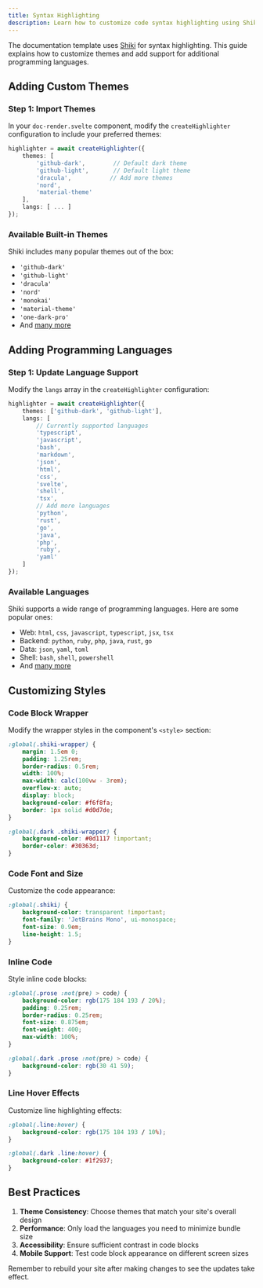 ```yaml
---
title: Syntax Highlighting
description: Learn how to customize code syntax highlighting using Shiki
---
```


The documentation template uses [Shiki](https://shiki.matsu.io/) for syntax highlighting. This guide explains how to customize themes and add support for additional programming languages.

## Adding Custom Themes

### Step 1: Import Themes

In your `doc-render.svelte` component, modify the `createHighlighter` configuration to include your preferred themes:

```typescript
highlighter = await createHighlighter({
    themes: [
        'github-dark',        // Default dark theme
        'github-light',       // Default light theme
        'dracula',           // Add more themes
        'nord',
        'material-theme'
    ],
    langs: [ ... ]
});
```

### Available Built-in Themes

Shiki includes many popular themes out of the box:

- `'github-dark'`
- `'github-light'`
- `'dracula'`
- `'nord'`
- `'monokai'`
- `'material-theme'`
- `'one-dark-pro'`
- And [many more](https://github.com/shikijs/shiki/blob/main/docs/themes.md)

## Adding Programming Languages

### Step 1: Update Language Support

Modify the `langs` array in the `createHighlighter` configuration:

```typescript
highlighter = await createHighlighter({
	themes: ['github-dark', 'github-light'],
	langs: [
		// Currently supported languages
		'typescript',
		'javascript',
		'bash',
		'markdown',
		'json',
		'html',
		'css',
		'svelte',
		'shell',
		'tsx',
		// Add more languages
		'python',
		'rust',
		'go',
		'java',
		'php',
		'ruby',
		'yaml'
	]
});
```

### Available Languages

Shiki supports a wide range of programming languages. Here are some popular ones:

- Web: `html`, `css`, `javascript`, `typescript`, `jsx`, `tsx`
- Backend: `python`, `ruby`, `php`, `java`, `rust`, `go`
- Data: `json`, `yaml`, `toml`
- Shell: `bash`, `shell`, `powershell`
- And [many more](https://github.com/shikijs/shiki/blob/main/docs/languages.md)

## Customizing Styles

### Code Block Wrapper

Modify the wrapper styles in the component's `<style>` section:

```css
:global(.shiki-wrapper) {
	margin: 1.5em 0;
	padding: 1.25rem;
	border-radius: 0.5rem;
	width: 100%;
	max-width: calc(100vw - 3rem);
	overflow-x: auto;
	display: block;
	background-color: #f6f8fa;
	border: 1px solid #d0d7de;
}

:global(.dark .shiki-wrapper) {
	background-color: #0d1117 !important;
	border-color: #30363d;
}
```

### Code Font and Size

Customize the code appearance:

```css
:global(.shiki) {
	background-color: transparent !important;
	font-family: 'JetBrains Mono', ui-monospace;
	font-size: 0.9em;
	line-height: 1.5;
}
```

### Inline Code

Style inline code blocks:

```css
:global(.prose :not(pre) > code) {
	background-color: rgb(175 184 193 / 20%);
	padding: 0.25rem;
	border-radius: 0.25rem;
	font-size: 0.875em;
	font-weight: 400;
	max-width: 100%;
}

:global(.dark .prose :not(pre) > code) {
	background-color: rgb(30 41 59);
}
```

### Line Hover Effects

Customize line highlighting effects:

```css
:global(.line:hover) {
	background-color: rgb(175 184 193 / 10%);
}

:global(.dark .line:hover) {
	background-color: #1f2937;
}
```

## Best Practices

1. **Theme Consistency**: Choose themes that match your site's overall design
2. **Performance**: Only load the languages you need to minimize bundle size
3. **Accessibility**: Ensure sufficient contrast in code blocks
4. **Mobile Support**: Test code block appearance on different screen sizes

Remember to rebuild your site after making changes to see the updates take effect.
